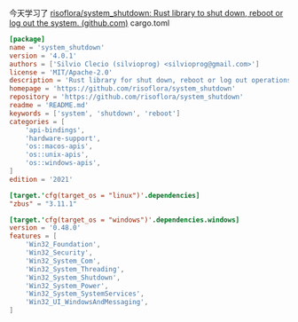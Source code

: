 
今天学习了
[risoflora/system_shutdown: Rust library to shut down, reboot or log out the system. (github.com)](https://github.com/risoflora/system_shutdown)
cargo.toml
```toml
[package]
name = 'system_shutdown'
version = '4.0.1'
authors = ['Silvio Clecio (silvioprog) <silvioprog@gmail.com>']
license = 'MIT/Apache-2.0'
description = 'Rust library for shut down, reboot or log out operations.'
homepage = 'https://github.com/risoflora/system_shutdown'
repository = 'https://github.com/risoflora/system_shutdown'
readme = 'README.md'
keywords = ['system', 'shutdown', 'reboot']
categories = [
    'api-bindings',
    'hardware-support',
    'os::macos-apis',
    'os::unix-apis',
    'os::windows-apis',
]
edition = '2021'

[target.'cfg(target_os = "linux")'.dependencies]
"zbus" = "3.11.1"

[target.'cfg(target_os = "windows")'.dependencies.windows]
version = '0.48.0'
features = [
    'Win32_Foundation',
    'Win32_Security',
    'Win32_System_Com',
    'Win32_System_Threading',
    'Win32_System_Shutdown',
    'Win32_System_Power',
    'Win32_System_SystemServices',
    'Win32_UI_WindowsAndMessaging',
]
```

